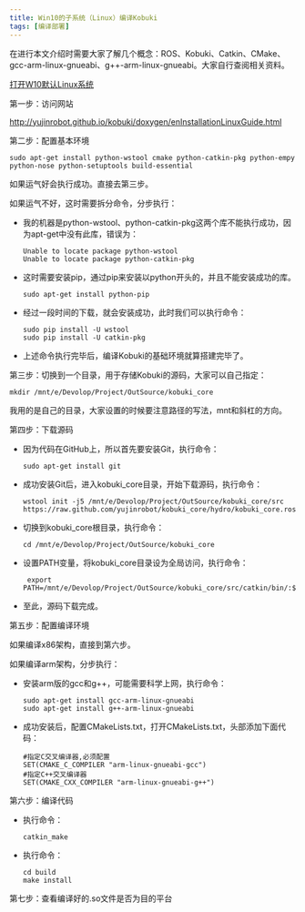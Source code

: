 ```yaml
---
title: Win10的子系统（Linux）编译Kobuki
tags: [编译部署]
---
```

在进行本文介绍时需要大家了解几个概念：ROS、Kobuki、Catkin、CMake、gcc-arm-linux-gnueabi、g++-arm-linux-gnueabi。大家自行查阅相关资料。

[打开W10默认Linux系统](http://jingyan.baidu.com/article/aa6a2c14e347010d4c19c48f.html)

第一步：访问网站 

http://yujinrobot.github.io/kobuki/doxygen/enInstallationLinuxGuide.html

第二步：配置基本环境

```shell
sudo apt-get install python-wstool cmake python-catkin-pkg python-empy python-nose python-setuptools build-essential
```

如果运气好会执行成功。直接去第三步。

如果运气不好，这时需要拆分命令，分步执行：

* 我的机器是python-wstool、python-catkin-pkg这两个库不能执行成功，因为apt-get中没有此库，错误为：

  ```shell
  Unable to locate package python-wstool
  Unable to locate package python-catkin-pkg
  ```

* 这时需要安装pip，通过pip来安装以python开头的，并且不能安装成功的库。

  ```shell
  sudo apt-get install python-pip
  ```

* 经过一段时间的下载，就会安装成功，此时我们可以执行命令：

  ```shell
  sudo pip install -U wstool
  sudo pip install -U catkin-pkg
  ```

* 上述命令执行完毕后，编译Kobuki的基础环境就算搭建完毕了。

第三步：切换到一个目录，用于存储Kobuki的源码，大家可以自己指定：

```shell
mkdir /mnt/e/Devolop/Project/OutSource/kobuki_core
```

我用的是自己的目录，大家设置的时候要注意路径的写法，mnt和斜杠的方向。

第四步：下载源码

* 因为代码在GitHub上，所以首先要安装Git，执行命令：

  ```shell
  sudo apt-get install git
  ```

* 成功安装Git后，进入kobuki_core目录，开始下载源码，执行命令：

  ```shell
  wstool init -j5 /mnt/e/Devolop/Project/OutSource/kobuki_core/src https://raw.github.com/yujinrobot/kobuki_core/hydro/kobuki_core.rosinstall
  ```

* 切换到kobuki_core根目录，执行命令：

  ```shell
  cd /mnt/e/Devolop/Project/OutSource/kobuki_core
  ```

* 设置PATH变量，将kobuki_core目录设为全局访问，执行命令：

  ```shell
   export PATH=/mnt/e/Devolop/Project/OutSource/kobuki_core/src/catkin/bin/:${PATH}
  ```

* 至此，源码下载完成。

第五步：配置编译环境

如果编译x86架构，直接到第六步。

如果编译arm架构，分步执行：

* 安装arm版的gcc和g++，可能需要科学上网，执行命令：

  ```shell
  sudo apt-get install gcc-arm-linux-gnueabi
  sudo apt-get install g++-arm-linux-gnueabi
  ```

* 成功安装后，配置CMakeLists.txt，打开CMakeLists.txt，头部添加下面代码：

  ```shell
  #指定C交叉编译器,必须配置
  SET(CMAKE_C_COMPILER "arm-linux-gnueabi-gcc")
  #指定C++交叉编译器
  SET(CMAKE_CXX_COMPILER "arm-linux-gnueabi-g++")
  ```

第六步：编译代码

* 执行命令：

  ```shell
  catkin_make
  ```

* 执行命令：

  ```shell
  cd build
  make install
  ```

第七步：查看编译好的.so文件是否为目的平台